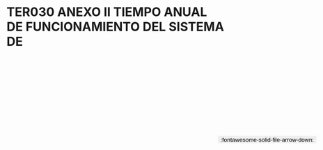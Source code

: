 
# TER030 ANEXO II TIEMPO ANUAL DE FUNCIONAMIENTO DEL SISTEMA DE

<a href='../TER030 ANEXO II TIEMPO ANUAL DE FUNCIONAMIENTO DEL SISTEMA DE.pdf' download>
<button class='md-button -primary' 
id='download-btn' style="position: fixed; top: 10%; right: 20px; 
        transform: translateY(-50%); z-index: 1000;  border: none; ">
:fontawesome-solid-file-arrow-down: 
</button>
</a>

<div 
    id='../TER030 ANEXO II TIEMPO ANUAL DE FUNCIONAMIENTO DEL SISTEMA DE.pdf' 
    data-pdf-url='../TER030 ANEXO II TIEMPO ANUAL DE FUNCIONAMIENTO DEL SISTEMA DE.pdf'
    style=' width: 100%; height: auto;overflow: auto;'>
</div>

